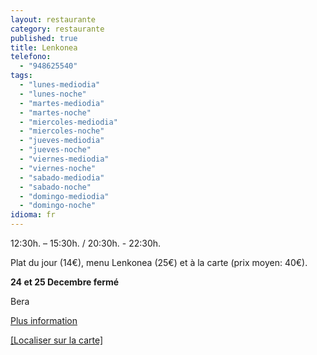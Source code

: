 ```yaml
---
layout: restaurante
category: restaurante
published: true
title: Lenkonea
telefono: 
  - "948625540"
tags: 
  - "lunes-mediodia"
  - "lunes-noche"
  - "martes-mediodia"
  - "martes-noche"
  - "miercoles-mediodia"
  - "miercoles-noche"
  - "jueves-mediodia"
  - "jueves-noche"
  - "viernes-mediodia"
  - "viernes-noche"
  - "sabado-mediodia"
  - "sabado-noche"
  - "domingo-mediodia"
  - "domingo-noche"
idioma: fr
---
```


12:30h. – 15:30h. / 20:30h. - 22:30h.

Plat du jour (14€), menu Lenkonea (25€) et à la carte (prix moyen: 40€).

**24 et 25 Decembre fermé**

Bera

[Plus information](http://www.consorciobertiz.org/consorcio/dondecomer/restaurantes/bera-es-0-175/restaurante-lenkonea-hotel-churrut.html)

[[Localiser sur la carte]](https://maps.google.es/maps?q=lenkonea&hl=es&ll=43.320182,-1.685028&spn=0.32521,0.617294&sll=43.113641,-1.682539&sspn=0.020395,0.038581&t=h&hq=lenkonea&z=11&iwloc=A "Restaurant Lenkonea")